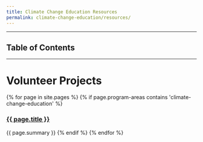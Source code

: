 ```yaml
---
title: Climate Change Education Resources
permalink: climate-change-education/resources/
---
```




___



## Table of Contents



___



# Volunteer Projects

{% for page in site.pages %}
{% if page.program-areas contains 'climate-change-education' %}  
### [{{ page.title }}]({{page.url}})
{{ page.summary }}
{% endif %}
{% endfor %}
